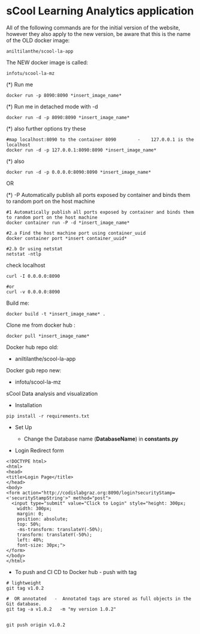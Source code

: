 # sCool Learning Analytics application

All of the following commands are for the initial version of the website, however they also apply to the new version, be aware that this is the name of the OLD docker image:

```
aniltilanthe/scool-la-app 
```

The NEW docker image is called:

```
infotu/scool-la-mz
```


(*) Run me 

```
docker run -p 8090:8090 *insert_image_name*
```
(*) Run me in detached mode with -d  
```
docker run -d -p 8090:8090 *insert_image_name*
```


(*) also further options try these  

```
#map localhost:8090 to the container 8090        -    127.0.0.1 is the localhost
docker run -d -p 127.0.0.1:8090:8090 *insert_image_name*
```


(*) also   

```
docker run -d -p 0.0.0.0:8090:8090 *insert_image_name*
```


OR

(*) -P Automatically publish all ports exposed by container and binds them to random port on the host machine
```
#1 Automatically publish all ports exposed by container and binds them to random port on the host machine
docker container run -P -d *insert_image_name*

#2.a Find the host machine port using container_uuid
docker container port *insert container_uuid*

#2.b Or using netstat
netstat -ntlp
```

check localhost

```
curl -I 0.0.0.0:8090

#or
curl -v 0.0.0.0:8090
```

Build me: 

```
docker build -t *insert_image_name* .
```

Clone me from docker hub :  

```
docker pull *insert_image_name*
```


Docker hub repo old:  

* aniltilanthe/scool-la-app

Docker gub repo new:

* infotu/scool-la-mz



sCool Data analysis and visualization


* Installation

```
pip install -r requirements.txt
```



* Set Up

  - Change the Database name (**DatabaseName**) in **constants.py**




* Login Redirect form

```
<!DOCTYPE html>
<html>
<head>
<title>Login Page</title>
</head>
<body>
<form action="http://codislabgraz.org:8090/login?securityStamp=<'securityStampString'>" method="post">
  <input type="submit" value="Click to Login" style="height: 300px;
    width: 300px;
    margin: 0;
    position: absolute;
    top: 50%;
    -ms-transform: translateY(-50%);
    transform: translateY(-50%);
    left: 40%;
	font-size: 30px;">
</form>
</body>
</html>
```



* To push and CI CD to Docker hub - push with tag
```
# lightweight
git tag v1.0.2

#  OR annotated   -  Annotated tags are stored as full objects in the Git database.
git tag -a v1.0.2   -m "my version 1.0.2"


git push origin v1.0.2
```
